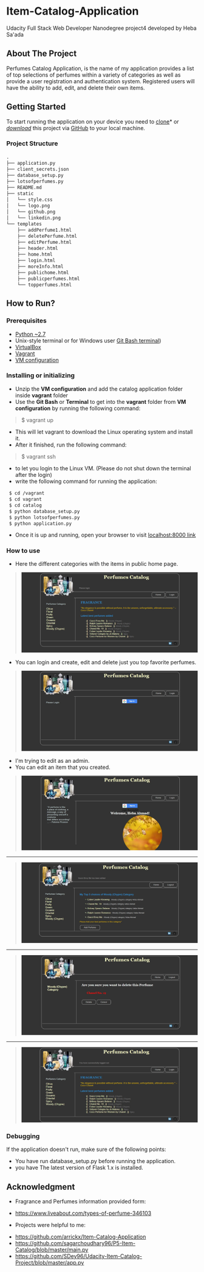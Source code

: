 # Item-Catalog-Application

Udacity Full Stack Web Developer Nanodegree project4 developed by Heba Sa'ada

## About The Project
Perfumes Catalog Application, is the name of my application provides a list of top selections of perfumes within a variety of categories as well as provide a user registration and authentication system. Registered users will have the ability to add, edit, and delete their own items.

## Getting Started
To start running the application on your device you need to [clone](https://github.com/Heba-ahmad/ItemCatalogApplication.git)* or *[download](https://github.com/Heba-ahmad/ItemCatalogApplication.git)* this project via [GitHub](https://github.com) to your local machine.

### Project Structure
```
.
├── application.py
├── client_secrets.json
├── database_setup.py
├── lotsofperfumes.py
├── README.md
├── static
│   └── style.css
│   └── logo.png
│   └── github.png
│   └── linkedin.png
└── templates
    ├── addPerfume1.html
    ├── deletePerfume.html
    ├── editPerfume.html
    ├── header.html
    ├── home.html
    ├── login.html
    ├── moreInfo.html
    ├── publichome.html
    ├── publicperfumes.html
    └── topperfumes.html
```
## How to Run?
### Prerequisites
* [Python ~2.7](https://www.python.org/)
* Unix-style terminal or for Windows user [Git Bash terminal](https://git-scm.com/downloads))
* [VirtualBox](https://www.virtualbox.org/wiki/Downloads)
* [Vagrant](https://www.vagrantup.com/downloads.html)
* [VM configuration](https://d17h27t6h515a5.cloudfront.net/topher/2017/August/59822701_fsnd-virtual-machine/fsnd-virtual-machine.zip)

### Installing or initializing

- Unzip the **VM configuration** and add the catalog application folder inside **vagrant** folder
- Use the **Git Bash** or **Terminal** to get into the **vagrant** folder from **VM configuration** by running the following command:

> $ vagrant up

- This will let vagrant to download the Linux operating system and install it.
- After it finished, run the following command:

> $ vagrant ssh

- to let you login to the Linux VM. (Please do not shut down the terminal after the login)
- write the following command for running the application:
```
 $ cd /vagrant
 $ cd vagrant
 $ cd catalog
 $ python database_setup.py
 $ python lotsofperfumes.py
 $ python application.py
```

- Once it is up and running, open your browser to visit [localhost:8000 link](http://localhost:8000/)

### How to use
* Here the different categories with the items in public home page.
> [![Image](jpg/catalog_1.jpg)](Image)
* You can login and create, edit and delete just you top favorite perfumes.
> [![Image](jpg/catalog_2.jpg)](Image)
* I'm trying to edit as an admin.
* You can edit an item that you created.
> [![Image](jpg/catalog_3.jpg)](Image)
----
> [![Image](jpg/catalog_4.jpg)](Image)
----
> [![Image](jpg/catalog_5.jpg)](Image)
----
> [![Image](jpg/catalog_6.jpg)](Image)

### Debugging
If the application doesn't run, make sure of the following points:
* You have run database_setup.py before running the application.
* you have The latest version of Flask 1.x is installed.

## Acknowledgment
* Fragrance and Perfumes information provided form:
- https://www.liveabout.com/types-of-perfume-346103
* Projects were helpful to me:
- https://github.com/arrickx/Item-Catalog-Application
- https://github.com/sagarchoudhary96/P5-Item-Catalog/blob/master/main.py
- https://github.com/SDey96/Udacity-Item-Catalog-Project/blob/master/app.py
